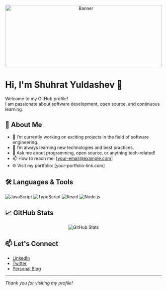 <p align="center">
  <img src="https://i.pinimg.com/736x/39/85/dc/3985dc85a9744c92a1c8727c11914494.jpg" alt="Banner" height="200px" style="object-fit: cover" width="100%" />
</p>

# Hi, I'm Shuhrat Yuldashev 👋

Welcome to my GitHub profile!  
I am passionate about software development, open source, and continuous learning.

## 🚀 About Me

- 🔭 I’m currently working on exciting projects in the field of software engineering.
- 🌱 I’m always learning new technologies and best practices.
- 💬 Ask me about programming, open source, or anything tech-related!
- 📫 How to reach me: [your-email@example.com]  
- 🌐 Visit my portfolio: [your-portfolio-link.com]

## 🛠️ Languages & Tools

![JavaScript](https://img.shields.io/badge/javascript-F7DF1E?style=for-the-badge&logo=javascript&logoColor=black)
![TypeScript](https://img.shields.io/badge/typescript-3178C6?style=for-the-badge&logo=typescript&logoColor=white)
![React](https://img.shields.io/badge/react-20232A?style=for-the-badge&logo=react&logoColor=61DAFB)
![Node.js](https://img.shields.io/badge/node.js-339933?style=for-the-badge&logo=nodedotjs&logoColor=white)
<!-- Add or remove tools as appropriate -->

## 📈 GitHub Stats

<p align="center">
  <img src="https://github-readme-stats.vercel.app/api?username=shuhratyuldashev&show_icons=true&theme=default" alt="GitHub Stats" />
</p>

## 📫 Let's Connect

- [LinkedIn](https://www.linkedin.com/in/your-linkedin-profile)
- [Twitter](https://twitter.com/your-twitter-handle)
- [Personal Blog](https://your-blog-link.com)

---

*Thank you for visiting my profile!*
